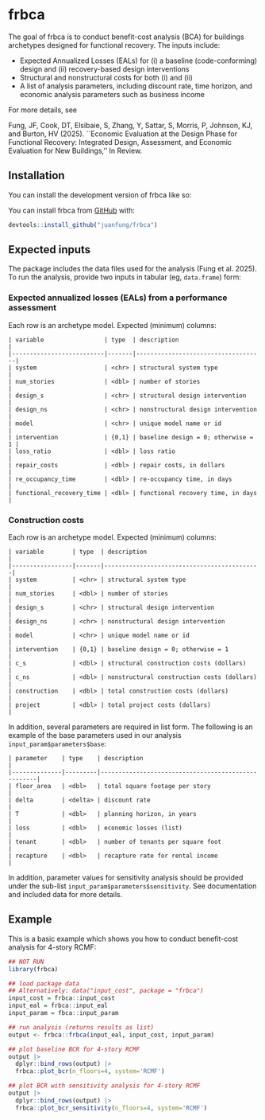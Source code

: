 
<!-- README.md is generated from README.Rmd. Please edit that file -->

# frbca

<!-- badges: start -->

<!-- badges: end -->

The goal of frbca is to conduct benefit-cost analysis (BCA) for
buildings archetypes designed for functional recovery. The inputs
include:

- Expected Annualized Losses (EALs) for (i) a baseline (code-conforming)
  design and (ii) recovery-based design interventions
- Structural and nonstructural costs for both (i) and (ii)
- A list of analysis parameters, including discount rate, time horizon,
  and economic analysis parameters such as business income

For more details, see

Fung, JF, Cook, DT, Elsibaie, S, Zhang, Y, Sattar, S, Morris, P,
Johnson, KJ, and Burton, HV (2025). \`\`Economic Evaluation at the
Design Phase for Functional Recovery: Integrated Design, Assessment, and
Economic Evaluation for New Buildings,’’ In Review.

## Installation

You can install the development version of frbca like so:

You can install frbca from [GitHub](https://github.com) with:

``` r
devtools::install_github("juanfung/frbca")
```

## Expected inputs

The package includes the data files used for the analysis (Fung et
al. 2025). To run the analysis, provide two inputs in tabular (eg,
`data.frame`) form:

### Expected annualized losses (EALs) from a performance assessment

Each row is an archetype model. Expected (minimum) columns:

    | variable                 | type  | description                        |
    |--------------------------|-------|------------------------------------|
    | system                   | <chr> | structural system type             |
    | num_stories              | <dbl> | number of stories                  |
    | design_s                 | <chr> | structural design intervention     |
    | design_ns                | <chr> | nonstructural design intervention  |
    | model                    | <chr> | unique model name or id            |
    | intervention             | {0,1} | baseline design = 0; otherwise = 1 |
    | loss_ratio               | <dbl> | loss ratio                         |
    | repair_costs             | <dbl> | repair costs, in dollars           |
    | re_occupancy_time        | <dbl> | re-occupancy time, in days         |
    | functional_recovery_time | <dbl> | functional recovery time, in days  |

### Construction costs

Each row is an archetype model. Expected (minimum) columns:

    | variable        | type  | description                                |
    |-----------------|-------|--------------------------------------------|
    | system          | <chr> | structural system type                     |
    | num_stories     | <dbl> | number of stories                          |
    | design_s        | <chr> | structural design intervention             |
    | design_ns       | <chr> | nonstructural design intervention          |
    | model           | <chr> | unique model name or id                    |
    | intervention    | {0,1} | baseline design = 0; otherwise = 1         |
    | c_s             | <dbl> | structural construction costs (dollars)    |
    | c_ns            | <dbl> | nonstructural construction costs (dollars) |
    | construction    | <dbl> | total construction costs (dollars)         |
    | project         | <dbl> | total project costs (dollars)              |

In addition, several parameters are required in list form. The following
is an example of the base parameters used in our analysis
`input_param$parameters$base`:

    | parameter    | type    | description                                        |
    |--------------|---------|----------------------------------------------------|
    | floor_area   | <dbl>   | total square footage per story                     |
    | delta        | <delta> | discount rate                                      |
    | T            | <dbl>   | planning horizon, in years                         |
    | loss         | <dbl>   | economic losses (list)                             |
    | tenant       | <dbl>   | number of tenants per square foot                  |
    | recapture    | <dbl>   | recapture rate for rental income                   |

In addition, parameter values for sensitivity analysis should be
provided under the sub-list `input_param$parameters$sensitivity`. See
documentation and included data for more details.

## Example

This is a basic example which shows you how to conduct benefit-cost
analysis for 4-story RCMF:

``` r
## NOT RUN
library(frbca)

## load package data
## Alternatively: data("input_cost", package = "frbca")
input_cost = frbca::input_cost
input_eal = frbca::input_eal
input_param = fbca::input_param

## run analysis (returns results as list)
output <- frbca::frbca(input_eal, input_cost, input_param)

## plot baseline BCR for 4-story RCMF
output |>
  dplyr::bind_rows(output) |>
  frbca::plot_bcr(n_floors=4, system='RCMF')

## plot BCR with sensitivity analysis for 4-story RCMF
output |>
  dplyr::bind_rows(output) |>
  frbca::plot_bcr_sensitivity(n_floors=4, system='RCMF')
```
